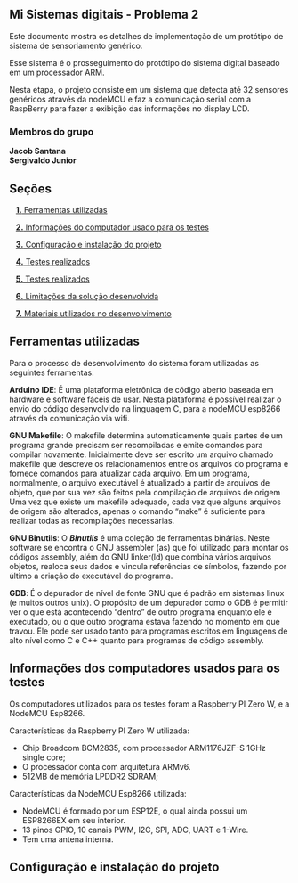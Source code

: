 <a id="inicio"></a>
## Mi Sistemas digitais - Problema 2

Este documento mostra os detalhes de implementação de um protótipo de
sistema de sensoriamento genérico.

Esse sistema é o prosseguimento do protótipo do sistema digital baseado em um processador ARM.

Nesta etapa, o projeto consiste em um sistema que detecta até 32 sensores genéricos através da nodeMCU e faz a comunicação serial com a RaspBerry para fazer a exibição das informações no display LCD.

### Membros do grupo
  **Jacob Santana**<br>
  **Sergivaldo Junior**
## Seções
&nbsp;&nbsp;&nbsp;[**1.** Ferramentas utilizadas](#secao1)

&nbsp;&nbsp;&nbsp;[**2.** Informações do computador usado para os testes](#secao2)

&nbsp;&nbsp;&nbsp;[**3.** Configuração e instalação do projeto](#secao3)

&nbsp;&nbsp;&nbsp;[**4.** Testes realizados](#secao4)

&nbsp;&nbsp;&nbsp;[**5.** Testes realizados](#secao5)

&nbsp;&nbsp;&nbsp;[**6.** Limitações da solução desenvolvida](#secao6)

&nbsp;&nbsp;&nbsp;[**7.** Materiais utilizados no desenvolvimento](#secao7)

<a id="secao1"></a>
## Ferramentas utilizadas

Para o processo de desenvolvimento do sistema foram utilizadas as seguintes ferramentas:

**Arduino IDE**: É uma plataforma eletrônica de código aberto baseada em hardware e software fáceis de usar. Nesta plataforma é possível realizar o envio do código desenvolvido na linguagem C, para a nodeMCU esp8266 através da comunicação via wifi.

**GNU Makefile**: O makefile determina automaticamente quais partes de um programa grande precisam ser recompiladas e emite comandos para compilar novamente. Inicialmente deve ser escrito um arquivo chamado makefile que descreve os relacionamentos entre os arquivos do programa e fornece comandos para atualizar cada arquivo. Em um programa, normalmente, o arquivo executável é atualizado a partir de arquivos de objeto, que por sua vez são feitos pela compilação de arquivos de origem
Uma vez que existe um makefile adequado, cada vez que alguns arquivos de origem são alterados, apenas o comando “make” é suficiente para realizar todas as recompilações necessárias.

**GNU Binutils**: O ***Binutils*** é uma coleção de ferramentas binárias. Neste software se encontra o GNU assembler (as) que foi utilizado para montar os códigos assembly, além do  GNU linker(ld) que combina vários arquivos objetos, realoca seus dados e vincula referências de símbolos, fazendo por último a criação do executável do programa.

**GDB**: É o depurador de nível de fonte GNU que é padrão em sistemas linux (e muitos outros unix). O propósito de um depurador como o GDB é permitir ver o que está acontecendo “dentro” de outro programa enquanto ele é executado, ou o que outro programa estava fazendo no momento em que travou. Ele pode ser usado tanto para programas escritos em linguagens de alto nível como C e C++ quanto para programas de código assembly.


<a id="secao2"></a>
## Informações dos computadores usados para os testes

Os computadores utilizados para os testes foram a Raspberry PI Zero W, e a NodeMCU Esp8266. 

Características da Raspberry PI Zero W utilizada:

- Chip Broadcom BCM2835, com processador ARM1176JZF-S 1GHz single core;
- O processador conta com arquitetura ARMv6.
- 512MB de memória LPDDR2 SDRAM;

Características da NodeMCU Esp8266 utilizada:

- NodeMCU é formado por um ESP12E, o qual ainda possui um ESP8266EX em seu interior.
- 13 pinos GPIO, 10 canais PWM, I2C, SPI, ADC, UART e 1-Wire.
- Tem uma antena interna.

<a id="secao3"></a>
## Configuração e instalação do projeto
